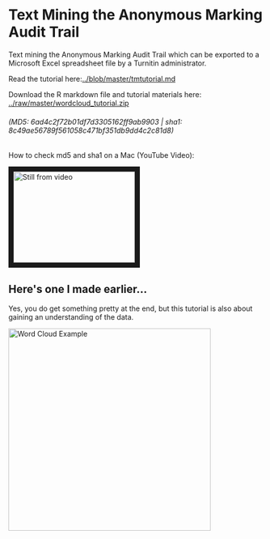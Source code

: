 # Text Mining the Anonymous Marking Audit Trail
Text mining the Anonymous Marking Audit Trail which can be exported to a Microsoft Excel spreadsheet file by a Turnitin administrator.

Read the tutorial here:[../blob/master/tmtutorial.md](../blob/master/tmtutorial.md)

Download the R markdown file and tutorial materials here:<br> 
[../raw/master/wordcloud_tutorial.zip](../raw/master/wordcloud_tutorial.zip)

###### (MD5: 6ad4c2f72b01df7d3305162ff9ab9903 | sha1: 8c49ae56789f561058c471bf351db9dd4c2c81d8)<br>

How to check md5 and sha1 on a Mac (YouTube Video): 

<a href="http://www.youtube.com/watch?feature=player_embedded&v=HHdrIlHS2-4" target="_blank"><img src="http://img.youtube.com/vi/HHdrIlHS2-4/0.jpg" 
alt="Still from video" title="checking_sha_md5
" width="240" height="180" border="10" /></a>



## Here's one I made earlier...


Yes, you do get something pretty at the end, but this tutorial is also about gaining an understanding of the data.

<img src="https://raw.githubusercontent.com/FionaMacNeill/tiitextmining/master/wordcloud_demo_example.png" alt= "Word Cloud Example" width="400px" />

